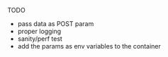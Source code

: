 TODO
- pass data as POST param
- proper logging
- sanity/perf test
- add the params as env variables to the container
